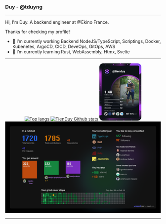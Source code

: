### Duy - @tduyng
---

Hi, I'm Duy. A backend engineer at @Ekino France.

Thanks for checking my profile!


- 🔭 I’m currently working Backend NodeJS/TypeScript, Scriptings, Docker, Kubenetes, ArgoCD, CICD, DeveOps, GitOps, AWS
- 🌱 I’m currently learning Rust, WebAssembly, Htmx, Svelte

---
<div style="text-align:center" >
<a href="https://github-readme-stats.vercel.app/api/top-langs/?username=tduyng&theme=gruvbox&langs_count=5&hide=html,css,scss,TSQL,VBA"><img src="https://github-readme-stats.vercel.app/api/top-langs/?username=tduyng&theme=gruvbox&langs_count=5&hide=html,css,scss,TSQL,VBA" width="194" alt="Top langs"/></a>
<a href="https://github-readme-stats.vercel.app/api?username=tduyng&show_icons=true&count_private=true&line_height=40&theme=gruvbox"><img src="https://github-readme-stats.vercel.app/api?username=tduyng&show_icons=true&count_private=true&line_height=40&theme=gruvbox" width="320" alt="TienDuy Github stats"/></a>
<a href="https://app.daily.dev/tduyng"><img src="https://github.com/tduyng/tduyng/blob/master/devcard.svg" width="136" alt="Tien Duy's Dev Card"/></a>
<a href="https://tduyng.wrapped.run/"><img src="https://github.com/tduyng/tduyng/blob/master/images/wrapped.png" alt="Tien Duy's wrapped"/></a>
</div>




---
<!--
**tduyng/tduyng** is a ✨ _special_ ✨ repository because its `README.md` (this file) appears on your GitHub profile.
![Top Langs](https://github-readme-stats.vercel.app/api/top-langs/?username=tduyng&theme=gruvbox&langs_count=5&hide=html,css,scss,TSQL,VBA)
![TienDuy's github stats](https://github-readme-stats.vercel.app/api?username=tduyng&show_icons=true&count_private=true&line_height=40&theme=gruvbox)
<a href="https://app.daily.dev/tienduy"><img src="https://api.daily.dev/devcards/fd0c13ceae294632af242c48bdc58046.png?r=g0g" width="200" alt="Tien Duy's Dev Card"/></a>
![Github Wrapped](images/wrapped_tduyng.png)



Here are some ideas to get you started:

- 🔭 I’m currently working on ...
- 🌱 I’m currently learning ...
- 👯 I’m looking to collaborate on ...
- 🤔 I’m looking for help with ...
- 💬 Ask me about ...
- 📫 How to reach me: ...
- 😄 Pronouns: ...
- ⚡ Fun fact: ...
-->
